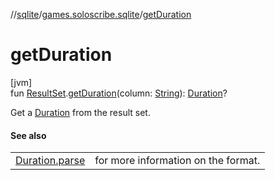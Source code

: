//[sqlite](../../index.md)/[games.soloscribe.sqlite](index.md)/[getDuration](get-duration.md)

# getDuration

[jvm]\
fun [ResultSet](https://docs.oracle.com/javase/8/docs/api/java/sql/ResultSet.html).[getDuration](get-duration.md)(column: [String](https://kotlinlang.org/api/latest/jvm/stdlib/kotlin-stdlib/kotlin/-string/index.html)): [Duration](https://docs.oracle.com/javase/8/docs/api/java/time/Duration.html)?

Get a [Duration](https://docs.oracle.com/javase/8/docs/api/java/time/Duration.html) from the result set.

#### See also

| | |
|---|---|
| [Duration.parse](https://docs.oracle.com/javase/8/docs/api/java/time/Duration.html#parse-kotlin.CharSequence-) | for more information on the format. |

